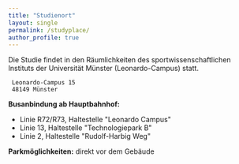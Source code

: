 ```yaml
---
title: "Studienort"
layout: single
permalink: /studyplace/
author_profile: true
---
```


Die Studie findet in den Räumlichkeiten des sportwissenschaftlichen Instituts der Universität Münster (Leonardo-Campus) statt.

     Leonardo-Campus 15  
     48149 Münster

**Busanbindung ab Hauptbahnhof:**    
- Linie R72/R73, Haltestelle "Leonardo Campus"   
- Linie 13, Haltestelle "Technologiepark B"   
- Linie 2, Haltestelle "Rudolf-Harbig Weg" 

**Parkmöglichkeiten:** direkt vor dem Gebäude
